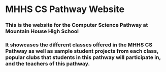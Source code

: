 # MHHS CS Pathway Website
### This is the website for the Computer Science Pathway at Mountain House High School
### It showcases the different classes offered in the MHHS CS Pathway as well as sample student projects from each class, popular clubs that students in this pathway will participate in, and the teachers of this pathway.
